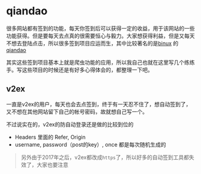 # qiandao

很多网站都有签到的功能，每天你签到后可以获得一定的收益，用于该网站的一些功能获得。但是要每天去点真的很需要恒心与毅力。大家想获得利益，但是又每天不想去登陆点击，所以很多签到项目应运而生，其中比较著名的是[binux](https://github.com/binux) 的 [qiandao](https://github.com/binux/qiandao)

其实这些签到项目基本上就是爬虫功能的应用，所以我自己也就在这里写几个练练手。写这些项目的时候还是有好多心得体会的，都整理一下吧。


## v2ex

一直是v2ex的用户，每天也会去点签到，终于有一天忍不住了，想自动签到了，又不想在其他网站留下自己的帐号密码，故就想自己写一个。

不过说实在的，v2ex的防自动登录还是做的比较到位的

* Headers 里面的 Refer, Origin
* username, password（post的key）, once 都是每次随机生成的

 > 另外由于2017年之后，v2ex都改成`https`了，所以好多的自动签到工具都失效了，大家也要注意

 
